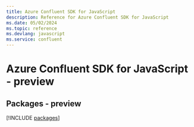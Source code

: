 ```yaml
---
title: Azure Confluent SDK for JavaScript
description: Reference for Azure Confluent SDK for JavaScript
ms.date: 05/02/2024
ms.topic: reference
ms.devlang: javascript
ms.service: confluent
---
```

# Azure Confluent SDK for JavaScript - preview
## Packages - preview
[!INCLUDE [packages](confluent-index.md)]